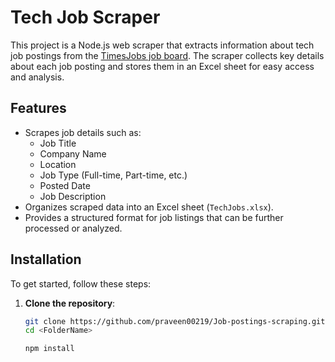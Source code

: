 # Tech Job Scraper

This project is a Node.js web scraper that extracts information about tech job postings from the [TimesJobs job board](https://www.timesjobs.com/candidate/job-search.html?searchType=Home_Search&from=submit&asKey=OFF&txtKeywords=&cboPresFuncArea=35). The scraper collects key details about each job posting and stores them in an Excel sheet for easy access and analysis.

## Features

- Scrapes job details such as:
  - Job Title
  - Company Name
  - Location
  - Job Type (Full-time, Part-time, etc.)
  - Posted Date
  - Job Description
- Organizes scraped data into an Excel sheet (`TechJobs.xlsx`).
- Provides a structured format for job listings that can be further processed or analyzed.

## Installation

To get started, follow these steps:

1. **Clone the repository**:

   ```bash
   git clone https://github.com/praveen00219/Job-postings-scraping.git
   cd <FolderName>

   npm install
   ```
